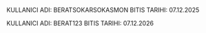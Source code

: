KULLANICI ADI: BERATSOKARSOKASMON
BITIS TARIHI: 07.12.2025

KULLANICI ADI: BERAT123
BITIS TARIHI: 07.12.2026
